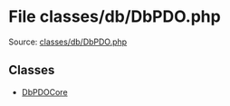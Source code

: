 File classes/db/DbPDO.php
=========

Source: [classes/db/DbPDO.php](https://github.com/PrestaShop/PrestaShop/blob/1.6.0.3/classes/db/DbPDO.php)


Classes
-------

* [DbPDOCore](class.DbPDOCore.md)

